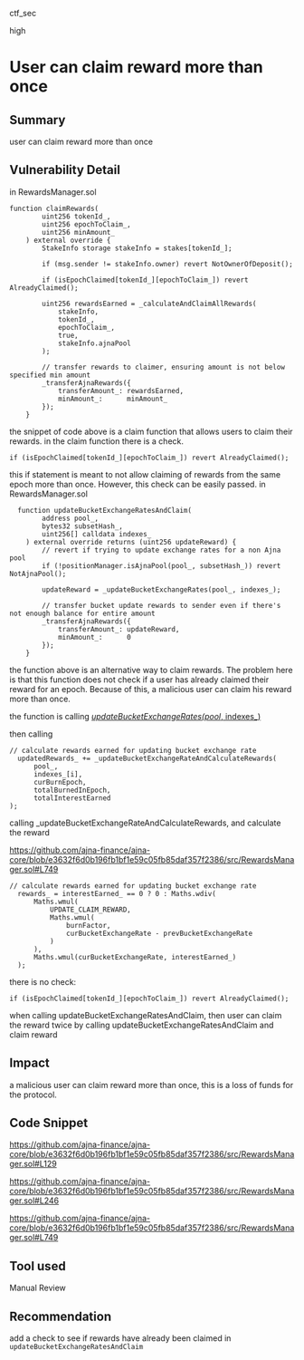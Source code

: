ctf_sec

high

# User can claim reward more than once

## Summary
user can claim reward more than once
## Vulnerability Detail
in RewardsManager.sol
```solidity 
function claimRewards(
        uint256 tokenId_,
        uint256 epochToClaim_,
        uint256 minAmount_
    ) external override {
        StakeInfo storage stakeInfo = stakes[tokenId_];

        if (msg.sender != stakeInfo.owner) revert NotOwnerOfDeposit();

        if (isEpochClaimed[tokenId_][epochToClaim_]) revert AlreadyClaimed();

        uint256 rewardsEarned = _calculateAndClaimAllRewards(
            stakeInfo,
            tokenId_,
            epochToClaim_,
            true,
            stakeInfo.ajnaPool
        );

        // transfer rewards to claimer, ensuring amount is not below specified min amount
        _transferAjnaRewards({
            transferAmount_: rewardsEarned,
            minAmount_:      minAmount_
        });
    }
``` 
the snippet of code above is a claim function that allows users to claim their rewards.
in the claim function there is a check.
```solidity
if (isEpochClaimed[tokenId_][epochToClaim_]) revert AlreadyClaimed();
```
this if statement is meant to not allow claiming of rewards from the same epoch more than once. However, this check can be easily passed.
in RewardsManager.sol
```solidity
  function updateBucketExchangeRatesAndClaim(
        address pool_,
        bytes32 subsetHash_,
        uint256[] calldata indexes_
    ) external override returns (uint256 updateReward) {
        // revert if trying to update exchange rates for a non Ajna pool
        if (!positionManager.isAjnaPool(pool_, subsetHash_)) revert NotAjnaPool();

        updateReward = _updateBucketExchangeRates(pool_, indexes_);

        // transfer bucket update rewards to sender even if there's not enough balance for entire amount
        _transferAjnaRewards({
            transferAmount_: updateReward,
            minAmount_:      0
        });
    }
```
the function above is an alternative way to claim rewards. The problem here is that this function does not check if a user has already claimed their reward for an epoch. Because of this, a malicious user can claim his reward more than once.

the function is calling [_updateBucketExchangeRates(pool_, indexes_)](https://github.com/ajna-finance/ajna-core/blob/e3632f6d0b196fb1bf1e59c05fb85daf357f2386/src/RewardsManager.sol#L618)

then calling

```solidity
// calculate rewards earned for updating bucket exchange rate
  updatedRewards_ += _updateBucketExchangeRateAndCalculateRewards(
      pool_,
      indexes_[i],
      curBurnEpoch,
      totalBurnedInEpoch,
      totalInterestEarned
);
```

calling _updateBucketExchangeRateAndCalculateRewards, and calculate the reward

https://github.com/ajna-finance/ajna-core/blob/e3632f6d0b196fb1bf1e59c05fb85daf357f2386/src/RewardsManager.sol#L749

```solidity
// calculate rewards earned for updating bucket exchange rate 
  rewards_ = interestEarned_ == 0 ? 0 : Maths.wdiv(
      Maths.wmul(
          UPDATE_CLAIM_REWARD,
          Maths.wmul(
              burnFactor,
              curBucketExchangeRate - prevBucketExchangeRate
          )
      ),
      Maths.wmul(curBucketExchangeRate, interestEarned_)
  );
```

there is no check:

```solidity
if (isEpochClaimed[tokenId_][epochToClaim_]) revert AlreadyClaimed();
```

when calling updateBucketExchangeRatesAndClaim, then user can claim the reward twice by calling updateBucketExchangeRatesAndClaim and claim reward

## Impact
a malicious user can claim reward more than once, this is a loss of funds for the protocol. 

## Code Snippet

https://github.com/ajna-finance/ajna-core/blob/e3632f6d0b196fb1bf1e59c05fb85daf357f2386/src/RewardsManager.sol#L129

https://github.com/ajna-finance/ajna-core/blob/e3632f6d0b196fb1bf1e59c05fb85daf357f2386/src/RewardsManager.sol#L246

https://github.com/ajna-finance/ajna-core/blob/e3632f6d0b196fb1bf1e59c05fb85daf357f2386/src/RewardsManager.sol#L749

## Tool used

Manual Review

## Recommendation
add a check to see if rewards have already been claimed in `updateBucketExchangeRatesAndClaim`
